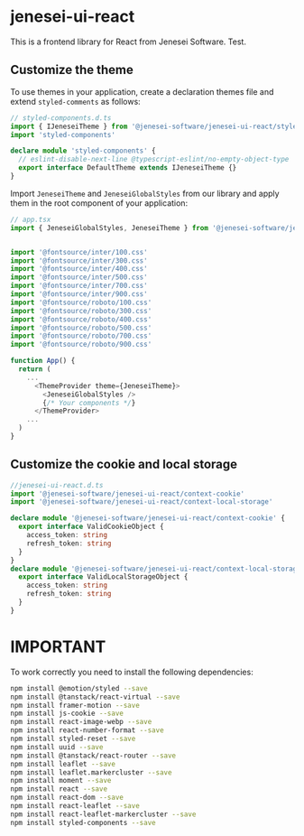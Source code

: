 # jenesei-ui-react

This is a frontend library for React from Jenesei Software. Test.

## Customize the theme

To use themes in your application, create a declaration themes file and extend `styled-comments` as follows:

```typescript
// styled-components.d.ts
import { IJeneseiTheme } from '@jenesei-software/jenesei-ui-react/style-theme'
import 'styled-components'

declare module 'styled-components' {
  // eslint-disable-next-line @typescript-eslint/no-empty-object-type
  export interface DefaultTheme extends IJeneseiTheme {}
}
```

Import `JeneseiTheme` and `JeneseiGlobalStyles` from our library and apply them in the root component of your application:

```typescript
// app.tsx
import { JeneseiGlobalStyles, JeneseiTheme } from '@jenesei-software/jenesei-ui-react/style-theme'


import '@fontsource/inter/100.css'
import '@fontsource/inter/300.css'
import '@fontsource/inter/400.css'
import '@fontsource/inter/500.css'
import '@fontsource/inter/700.css'
import '@fontsource/inter/900.css'
import '@fontsource/roboto/100.css'
import '@fontsource/roboto/300.css'
import '@fontsource/roboto/400.css'
import '@fontsource/roboto/500.css'
import '@fontsource/roboto/700.css'
import '@fontsource/roboto/900.css'

function App() {
  return (
    ...
      <ThemeProvider theme={JeneseiTheme}>
        <JeneseiGlobalStyles />
        {/* Your components */}
      </ThemeProvider>
    ...
  )
}
```

## Customize the cookie and local storage

```typescript
//jenesei-ui-react.d.ts
import '@jenesei-software/jenesei-ui-react/context-cookie'
import '@jenesei-software/jenesei-ui-react/context-local-storage'

declare module '@jenesei-software/jenesei-ui-react/context-cookie' {
  export interface ValidCookieObject {
    access_token: string
    refresh_token: string
  }
}
declare module '@jenesei-software/jenesei-ui-react/context-local-storage' {
  export interface ValidLocalStorageObject {
    access_token: string
    refresh_token: string
  }
}
```

# IMPORTANT


To work correctly you need to install the following dependencies:

```bash
npm install @emotion/styled --save
npm install @tanstack/react-virtual --save
npm install framer-motion --save
npm install js-cookie --save
npm install react-image-webp --save
npm install react-number-format --save
npm install styled-reset --save
npm install uuid --save
npm install @tanstack/react-router --save
npm install leaflet --save
npm install leaflet.markercluster --save
npm install moment --save
npm install react --save
npm install react-dom --save
npm install react-leaflet --save
npm install react-leaflet-markercluster --save
npm install styled-components --save
```
